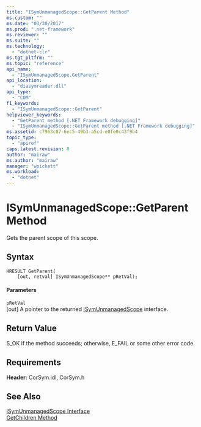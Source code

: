 ```yaml
---
title: "ISymUnmanagedScope::GetParent Method"
ms.custom: ""
ms.date: "03/30/2017"
ms.prod: ".net-framework"
ms.reviewer: ""
ms.suite: ""
ms.technology: 
  - "dotnet-clr"
ms.tgt_pltfrm: ""
ms.topic: "reference"
api_name: 
  - "ISymUnmanagedScope.GetParent"
api_location: 
  - "diasymreader.dll"
api_type: 
  - "COM"
f1_keywords: 
  - "ISymUnmanagedScope::GetParent"
helpviewer_keywords: 
  - "GetParent method [.NET Framework debugging]"
  - "ISymUnmanagedScope::GetParent method [.NET Framework debugging]"
ms.assetid: c7963c87-6ec5-49b3-a5cd-e0fe0c43f9b4
topic_type: 
  - "apiref"
caps.latest.revision: 8
author: "mairaw"
ms.author: "mairaw"
manager: "wpickett"
ms.workload: 
  - "dotnet"
---
```

# ISymUnmanagedScope::GetParent Method
Gets the parent scope of this scope.  
  
## Syntax  
  
```  
HRESULT GetParent(  
    [out, retval] ISymUnmanagedScope** pRetVal);  
```  
  
#### Parameters  
 `pRetVal`  
 [out] A pointer to the returned [ISymUnmanagedScope](../../../../docs/framework/unmanaged-api/diagnostics/isymunmanagedscope-interface.md) interface.  
  
## Return Value  
 S_OK if the method succeeds; otherwise, E_FAIL or some other error code.  
  
## Requirements  
 **Header:** CorSym.idl, CorSym.h  
  
## See Also  
 [ISymUnmanagedScope Interface](../../../../docs/framework/unmanaged-api/diagnostics/isymunmanagedscope-interface.md)  
 [GetChildren Method](../../../../docs/framework/unmanaged-api/diagnostics/isymunmanagedscope-getchildren-method.md)
